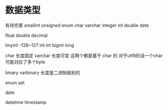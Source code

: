 # 数据类型 #
有待完善
smallint
unsigned
enum
char
varchar
integer
int
double
date

float
double
decimal

tinyint -128~127
int int
bigint long

char 长度固定
varchar 长度可变
这两个都是基于 char 的 对于utf8的话一个char可能对应了多个byte

binary
varbinary
长度是二进制级别的

enum
set

date

datetime
timestamp
